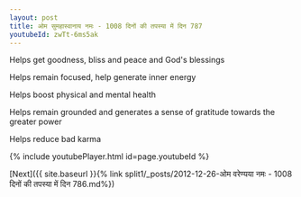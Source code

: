 ```yaml
---
layout: post
title: ओम सुमहास्वानाय नमः - 1008 दिनों की तपस्या में दिन 787
youtubeId: zwTt-6ms5ak
---
```

 
 
Helps get goodness, bliss and peace and God's blessings
 
Helps remain focused, help generate inner energy 
 
Helps boost physical and mental health 
 
Helps remain grounded and generates a sense of gratitude towards the greater power 
 
Helps reduce bad karma
 
 
 
 


{% include youtubePlayer.html id=page.youtubeId %}
 
[Next]({{ site.baseurl }}{% link  split1/_posts/2012-12-26-ओम वरेण्यया नमः - 1008 दिनों की तपस्या में दिन 786.md%})
 
